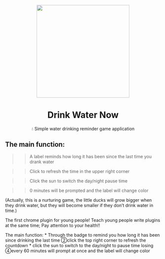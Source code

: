 <p align="center">
  <img src="https://user-images.githubusercontent.com/84700316/137103526-98171d8d-e3ca-4502-9c2c-47ab86606457.png" width=300px>
  </p>


<h1 align="center"> Drink Water Now </h1>
<p align="center">💧 Simple water drinking reminder game application </h1> 

## The main function:

>> A label reminds how long it has been since the last time you drank water

>> Click to refresh the time in the upper right corner

>> Click the sun to switch the day/night pause time

>> 0 minutes will be prompted and the label will change color

(Actually, this is a nurturing game, the little ducks will grow bigger when they drink water, but they will become smaller if they don’t drink water in time.)

The first chrome plugin for young people! Teach young people write plugins at the same time; Pay attention to your health!!

The main function: * Through the badge to remind you how long it has been since drinking the last time ②click the top right corner to refresh the countdown
                   * click the sun to switch to the day/night to pause time losing ④every 60 minutes will prompt at once and the label will change color
                   

